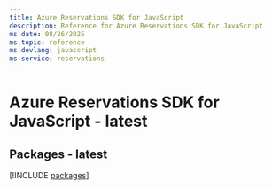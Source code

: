 ```yaml
---
title: Azure Reservations SDK for JavaScript
description: Reference for Azure Reservations SDK for JavaScript
ms.date: 08/26/2025
ms.topic: reference
ms.devlang: javascript
ms.service: reservations
---
```

# Azure Reservations SDK for JavaScript - latest
## Packages - latest
[!INCLUDE [packages](reservations-index.md)]